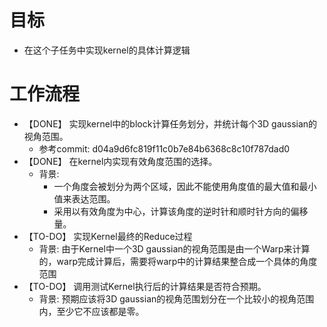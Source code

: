 # 目标
- 在这个子任务中实现kernel的具体计算逻辑

# 工作流程
- 【DONE】 实现kernel中的block计算任务划分，并统计每个3D gaussian的视角范围。
	- 参考commit: d04a9d6fc819f11c0b7e84b6368c8c10f787dad0
- 【DONE】 在kernel内实现有效角度范围的选择。
	- 背景: 
		- 一个角度会被划分为两个区域，因此不能使用角度值的最大值和最小值来表达范围。
		- 采用以有效角度为中心，计算该角度的逆时针和顺时针方向的偏移量。
- 【TO-DO】 实现Kernel最终的Reduce过程
	- 背景: 由于Kernel中一个3D gaussian的视角范围是由一个Warp来计算的，warp完成计算后，需要将warp中的计算结果整合成一个具体的角度范围
- 【TO-DO】 调用测试Kernel执行后的计算结果是否符合预期。
	- 背景: 预期应该将3D gaussian的视角范围划分在一个比较小的视角范围内，至少它不应该都是零。